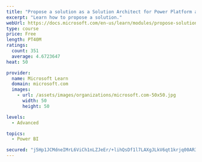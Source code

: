 ```yaml
---
title: "Propose a solution as a Solution Architect for Power Platform and Dynamics 365"
excerpt: "Learn how to propose a solution."
webUrl: https://docs.microsoft.com/en-us/learn/modules/propose-solution/
type: course
price: Free
length: PT40M
ratings:
  count: 351
  average: 4.6723647
heat: 50

provider:
  name: Microsoft Learn
  domain: microsoft.com
  images:
    - url: /assets/images/organizations/microsoft.com-50x50.jpg
      width: 50
      height: 50

levels:
  - Advanced

topics:
  - Power BI

secured: "j5Hp1JCMdneIMrL6ViCh1nLZJeEr/+lihQsDf1l7LAXgJLkV6qt1krjq00AR3qXBsQNlaIqHqZGj75PzBFLUXux+FHPiOCy9ZF2cm8tTyECesDQsJitNEUgJ7ZpdDGEGWVfhjdMPuvzTNEz72tQfZEGkfhcMBOYcBX/Xhu7jQE/2KGKG3uQoMC3Uo+akdjyP+Xnp6NtFFjvjcOoKY1xbamUAfnWylHLonwnu+YyiBsn1lMolbBV4cQFB6tOnyDqBkIOkE2A1n3sxsv12TKkW7EmAHyDhKLmM55evrhjFBqd0SbzIlEsEKNZAnx+Bu5dGaFHcvYdXqzNQHGg/0Yeo2GhV53J2qOst7op3CxUIp7g/8zbrmMVjRoZbcMPSkLaGRbSpqxhgT0zxpn+jW7y4hRS8CMf/OHsgzsQhSMYn110=;uZ3mP9J++OzCLee1/iHjzQ=="
---
```


